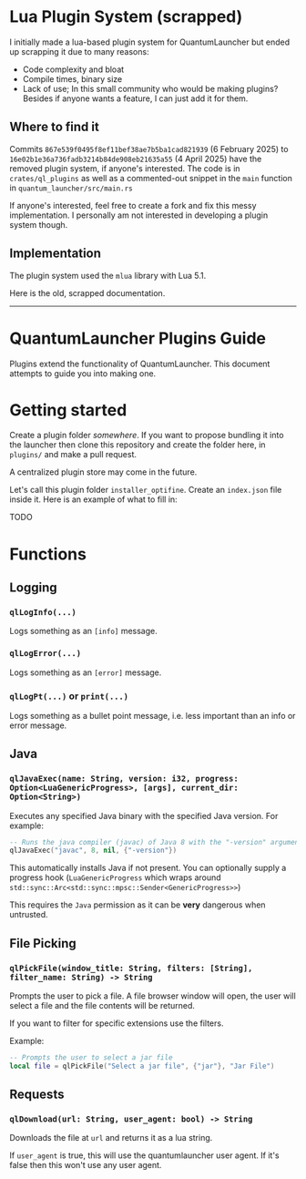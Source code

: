 # Lua Plugin System (scrapped)

I initially made a lua-based plugin system for QuantumLauncher but ended up scrapping it due to many reasons:

- Code complexity and bloat
- Compile times, binary size
- Lack of use; In this small community who would be making plugins? Besides if anyone wants a feature, I can just add it
  for them.

## Where to find it

Commits `867e539f0495f8ef11bef38ae7b5ba1cad821939` (6 February 2025) to `16e02b1e36a736fadb3214b84de908eb21635a55` (4
April 2025) have the removed plugin system, if anyone's interested.
The code is in `crates/ql_plugins` as well as a commented-out snippet in the `main` function in
`quantum_launcher/src/main.rs`

If anyone's interested, feel free to create a fork and fix this messy implementation. I personally am not interested in
developing a plugin system though.

## Implementation

The plugin system used the `mlua` library with Lua 5.1.

Here is the old, scrapped documentation.

---

# QuantumLauncher Plugins Guide

Plugins extend the functionality of QuantumLauncher.
This document attempts to guide you into making one.

# Getting started

Create a plugin folder *somewhere*. If you want to propose
bundling it into the launcher then clone this repository
and create the folder here, in `plugins/` and make a pull request.

A centralized plugin store may come in the future.

Let's call this plugin folder `installer_optifine`. Create an `index.json`
file inside it. Here is an example of what to fill in:

TODO

# Functions

## Logging

### `qlLogInfo(...)`

Logs something as an `[info]` message.

### `qlLogError(...)`

Logs something as an `[error]` message.

### `qlLogPt(...)` or `print(...)`

Logs something as a bullet point message, i.e.
less important than an info or error message.

## Java

### `qlJavaExec(name: String, version: i32, progress: Option<LuaGenericProgress>, [args], current_dir: Option<String>)`

Executes any specified Java binary with the specified Java version.
For example:

```lua
-- Runs the java compiler (javac) of Java 8 with the "-version" argument
qlJavaExec("javac", 8, nil, {"-version"})
```

This automatically installs Java if not present. You can optionally supply a progress hook
(`LuaGenericProgress` which wraps around `std::sync::Arc<std::sync::mpsc::Sender<GenericProgress>>`)

This requires the `Java` permission as it can be **very** dangerous when untrusted.

## File Picking

### `qlPickFile(window_title: String, filters: [String], filter_name: String) -> String`

Prompts the user to pick a file. A file browser window will open,
the user will select a file and the file contents will be returned.

If you want to filter for specific extensions use the filters.

Example:

```lua
-- Prompts the user to select a jar file
local file = qlPickFile("Select a jar file", {"jar"}, "Jar File")
```

## Requests

### `qlDownload(url: String, user_agent: bool) -> String`

Downloads the file at `url` and returns it as a lua string.

If `user_agent` is true, this will use the quantumlauncher user agent.
If it's false then this won't use any user agent.
